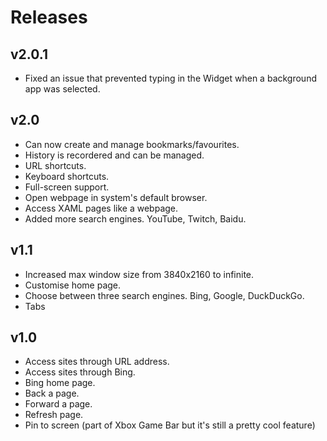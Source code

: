 # Releases
## v2.0.1
- Fixed an issue that prevented typing in the Widget when a background app was selected.

## v2.0
- Can now create and manage bookmarks/favourites.
- History is recordered and can be managed.
- URL shortcuts.
- Keyboard shortcuts.
- Full-screen support.
- Open webpage in system's default browser.
- Access XAML pages like a webpage.
- Added more search engines. YouTube, Twitch, Baidu.

## v1.1
- Increased max window size from 3840x2160 to infinite.
- Customise home page.
- Choose between three search engines. Bing, Google, DuckDuckGo.
- Tabs

## v1.0
- Access sites through URL address.
- Access sites through Bing.
- Bing home page.
- Back a page.
- Forward a page.
- Refresh page.
- Pin to screen (part of Xbox Game Bar but it's still a pretty cool feature)
